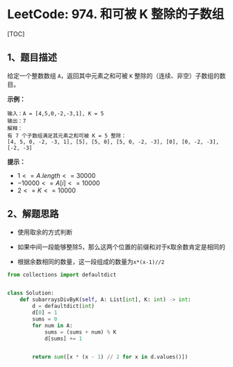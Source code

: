 # LeetCode: 974. 和可被 K 整除的子数组

[TOC]

## 1、题目描述

给定一个整数数组 `A`，返回其中元素之和可被 `K` 整除的（连续、非空）子数组的数目。

 

**示例：**

```
输入：A = [4,5,0,-2,-3,1], K = 5
输出：7
解释：
有 7 个子数组满足其元素之和可被 K = 5 整除：
[4, 5, 0, -2, -3, 1], [5], [5, 0], [5, 0, -2, -3], [0], [0, -2, -3], [-2, -3]
```

**提示：**

-   $1 <= A.length <= 30000$
-   $-10000 <= A[i] <= 10000$
-   $2 <= K <= 10000$



## 2、解题思路

-   使用取余的方式判断
-   如果中间一段能够整除5，那么这两个位置的前缀和对于`K`取余数肯定是相同的

-   根据余数相同的数量，这一段组成的数量为`x*(x-1)//2`



```python
from collections import defaultdict


class Solution:
    def subarraysDivByK(self, A: List[int], K: int) -> int:
        d = defaultdict(int)
        d[0] = 1
        sums = 0
        for num in A:
            sums = (sums + num) % K
            d[sums] += 1


        return sum([x * (x - 1) // 2 for x in d.values()])
```

